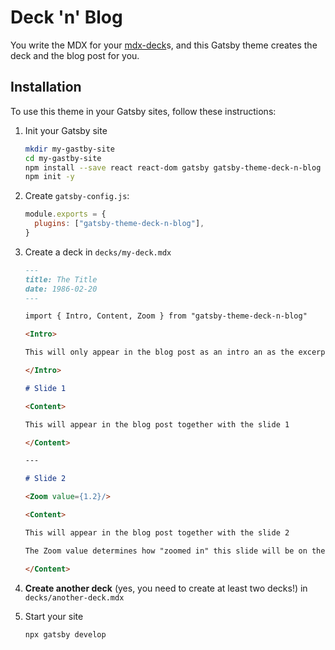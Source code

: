 # Deck 'n' Blog

You write the MDX for your [mdx-deck](https://github.com/jxnblk/mdx-deck)s, and this Gatsby theme creates the deck and the blog post for you.

## Installation

To use this theme in your Gatsby sites, follow these instructions:

1. Init your Gatsby site

   ```sh
   mkdir my-gastby-site
   cd my-gastby-site
   npm install --save react react-dom gatsby gatsby-theme-deck-n-blog
   npm init -y
   ```

1. Create `gatsby-config.js`:

   ```js
   module.exports = {
     plugins: ["gatsby-theme-deck-n-blog"],
   }
   ```

1. Create a deck in `decks/my-deck.mdx`

   ```md
   ---
   title: The Title
   date: 1986-02-20
   ---

   import { Intro, Content, Zoom } from "gatsby-theme-deck-n-blog"

   <Intro>

   This will only appear in the blog post as an intro an as the excerpt.

   </Intro>

   # Slide 1

   <Content>

   This will appear in the blog post together with the slide 1

   </Content>

   ---

   # Slide 2

   <Zoom value={1.2}/>

   <Content>

   This will appear in the blog post together with the slide 2

   The Zoom value determines how "zoomed in" this slide will be on the blog post page

   </Content>
   ```

1. **Create another deck** (yes, you need to create at least two decks!) in `decks/another-deck.mdx`

1. Start your site

   ```sh
   npx gatsby develop
   ```
